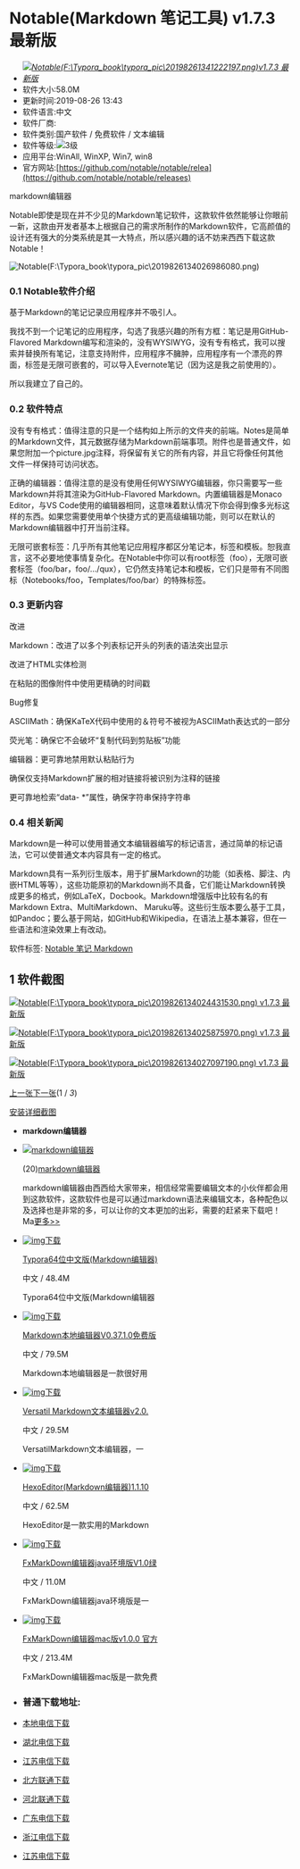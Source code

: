 # Notable(Markdown 笔记工具) v1.7.3 最新版

- *[![Notable(F:\Typora_book\typora_pic\20198261341222197.png)v1.7.3 最新版](https://pic.cr173.com/up/2019-8/20198261341222197.png)](https://www.cr173.com/viewimg_1040498_0.html)*
- 软件大小:58.0M
- 更新时间:2019-08-26 13:43
- 软件语言:中文
- 软件厂商:
- 软件类别:国产软件 / 免费软件 / 文本编辑
- 软件等级:![3级](F:\Typora_book\typora_pic\lv3.png)
- 应用平台:WinAll, WinXP, Win7, win8
- 官方网站:[https://github.com/notable/notable/relea](https://github.com/notable/notable/releases)

markdown编辑器

Notable即使是现在并不少见的Markdown笔记软件，这款软件依然能够让你眼前一新，这款由开发者基本上根据自己的需求所制作的Markdown软件，它高颜值的设计还有强大的分类系统是其一大特点，所以感兴趣的话不妨来西西下载这款Notable！

![Notable(F:\Typora_book\typora_pic\2019826134026986080.png)](https://pic.cr173.com/up/2019-8/2019826134026986080.png)

### 0.1 Notable软件介绍

基于Markdown的笔记记录应用程序并不吸引人。

我找不到一个记笔记的应用程序，勾选了我感兴趣的所有方框：笔记是用GitHub-Flavored Markdown编写和渲染的，没有WYSIWYG，没有专有格式，我可以搜索并替换所有笔记，注意支持附件，应用程序不臃肿，应用程序有一个漂亮的界面，标签是无限可嵌套的，可以导入Evernote笔记（因为这是我之前使用的）。

所以我建立了自己的。

### 0.2 软件特点

没有专有格式：值得注意的只是一个结构如上所示的文件夹的前端。Notes是简单的Markdown文件，其元数据存储为Markdown前端事项。附件也是普通文件，如果您附加一个picture.jpg注释，将保留有关它的所有内容，并且它将像任何其他文件一样保持可访问状态。

正确的编辑器：值得注意的是没有使用任何WYSIWYG编辑器，你只需要写一些Markdown并将其渲染为GitHub-Flavored Markdown。内置编辑器是Monaco Editor，与VS Code使用的编辑器相同，这意味着默认情况下你会得到像多光标这样的东西。如果您需要使用单个快捷方式的更高级编辑功能，则可以在默认的Markdown编辑器中打开当前注释。

无限可嵌套标签：几乎所有其他笔记应用程序都区分笔记本，标签和模板。恕我直言，这不必要地使事情复杂化。在Notable中你可以有root标签（foo），无限可嵌套标签（foo/bar，foo/.../qux），它仍然支持笔记本和模板，它们只是带有不同图标（Notebooks/foo，Templates/foo/bar）的特殊标签。

### 0.3 更新内容

改进

Markdown：改进了以多个列表标记开头的列表的语法突出显示

改进了HTML实体检测

在粘贴的图像附件中使用更精确的时间戳

Bug修复

ASCIIMath：确保KaTeX代码中使用的＆符号不被视为ASCIIMath表达式的一部分

荧光笔：确保它不会破坏“复制代码到剪贴板”功能

编辑器：更可靠地禁用默认粘贴行为

确保仅支持Markdown扩展的相对链接将被识别为注释的链接

更可靠地检索“data- *”属性，确保字符串保持字符串

### 0.4 相关新闻

Markdown是一种可以使用普通文本编辑器编写的标记语言，通过简单的标记语法，它可以使普通文本内容具有一定的格式。

Markdown具有一系列衍生版本，用于扩展Markdown的功能（如表格、脚注、内嵌HTML等等），这些功能原初的Markdown尚不具备，它们能让Markdown转换成更多的格式，例如LaTeX，Docbook。Markdown增强版中比较有名的有Markdown Extra、MultiMarkdown、 Maruku等。这些衍生版本要么基于工具，如Pandoc；要么基于网站，如GitHub和Wikipedia，在语法上基本兼容，但在一些语法和渲染效果上有改动。

软件标签: [Notable](https://www.cr173.com/tags/Notable.html)[ 笔记](https://www.cr173.com/tags/%B1%CA%BC%C7.html)[ Markdown](https://www.cr173.com/tags/Markdown.html)

## 1 软件截图

[![Notable(F:\Typora_book\typora_pic\2019826134024431530.png) v1.7.3 最新版](https://pic.cr173.com/up/2019-8/2019826134024431530.png)](https://pic.cr173.com/up/2019-8/2019826134024431530.png)

[![Notable(F:\Typora_book\typora_pic\2019826134025875970.png) v1.7.3 最新版](https://pic.cr173.com/up/2019-8/2019826134025875970.png)](https://pic.cr173.com/up/2019-8/2019826134025875970.png)

[![Notable(F:\Typora_book\typora_pic\2019826134027097190.png) v1.7.3 最新版](https://pic.cr173.com/up/2019-8/2019826134027097190.png)](https://pic.cr173.com/up/2019-8/2019826134027097190.png)

[上一张](javascript:void(0))[下一张](javascript:void(0))(1 / *3*)

[安装详细截图](https://www.cr173.com/viewimg_1040498_0.html)

- **markdown编辑器**

- [![markdown编辑器](F:\Typora_book\typora_pic\20195151723544294.jpg)](https://www.cr173.com/k/markdownbjq/)

  (20)[markdown编辑器](https://www.cr173.com/k/markdownbjq/)

  markdown编辑器由西西给大家带来，相信经常需要编辑文本的小伙伴都会用到这款软件，这款软件也是可以通过markdown语法来编辑文本，各种配色以及选择也是非常的多，可以让你的文本更加的出彩，需要的赶紧来下载吧！Ma[更多>>](https://www.cr173.com/k/markdownbjq/)

- [![img](F:\Typora_book\typora_pic\2019417140316666.png)下载](https://www.cr173.com/soft/951753.html)

  [Typora64位中文版(Markdown编辑器)](https://www.cr173.com/soft/951753.html)

  中文 / 48.4M

  Typora64位中文版(Markdown编辑器

- [![img](F:\Typora_book\typora_pic\2019323102575552.png)下载](https://www.cr173.com/soft/934444.html)

  [Markdown本地编辑器V0.37.1.0免费版](https://www.cr173.com/soft/934444.html)

  中文 / 79.5M

  Markdown本地编辑器是一款很好用

- [![img](F:\Typora_book\typora_pic\201932193511118.png)下载](https://www.cr173.com/mac/932636.html)

  [Versatil Markdown文本编辑器v2.0.](https://www.cr173.com/mac/932636.html)

  中文 / 29.5M

  VersatilMarkdown文本编辑器，一

- [![img](F:\Typora_book\typora_pic\20193694105373.png)下载](https://www.cr173.com/soft/921213.html)

  [HexoEditor(Markdown编辑器)1.1.10](https://www.cr173.com/soft/921213.html)

  中文 / 62.5M

  HexoEditor是一款实用的Markdown

- [![img](F:\Typora_book\typora_pic\201862894443711.png)下载](https://www.cr173.com/soft/773738.html)

  [FxMarkDown编辑器java环境版V1.0绿](https://www.cr173.com/soft/773738.html)

  中文 / 11.0M

  FxMarkDown编辑器java环境版是一

- [![img](F:\Typora_book\typora_pic\2018628103511188.png)下载](https://www.cr173.com/mac/772922.html)

  [FxMarkDown编辑器mac版v1.0.0 官方](https://www.cr173.com/mac/772922.html)

  中文 / 213.4M

  FxMarkDown编辑器mac版是一款免费

- ### 普通下载地址:

- [本地电信下载](http://cr2.197946.com/noirtableasdaaa.zip)
- [湖北电信下载](http://cr2.197946.com/noirtableasdaaa.zip)
- [江苏电信下载](http://cr2.197946.com/noirtableasdaaa.zip)
- [北方联通下载](http://cr2.197946.com/noirtableasdaaa.zip)
- [河北联通下载](http://cr2.197946.com/noirtableasdaaa.zip)
- [广东电信下载](http://cr2.197946.com/noirtableasdaaa.zip)
- [浙江电信下载](http://cr2.197946.com/noirtableasdaaa.zip)
- [江苏电信下载](http://cr2.197946.com/noirtableasdaaa.zip)
